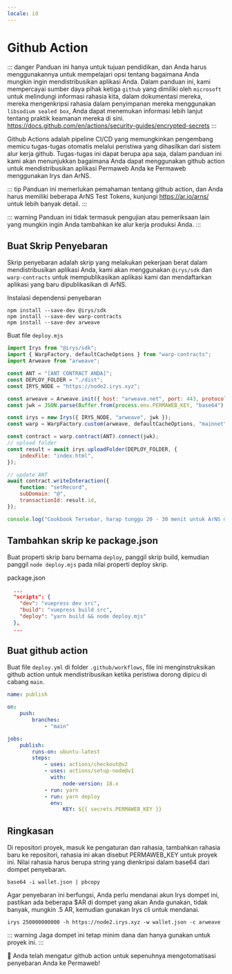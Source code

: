 ```yaml
---
locale: id
---
```


# Github Action

::: danger
Panduan ini hanya untuk tujuan pendidikan, dan Anda harus menggunakannya untuk mempelajari opsi tentang bagaimana Anda mungkin ingin mendistribusikan aplikasi Anda. Dalam panduan ini, kami mempercayai sumber daya pihak ketiga `github` yang dimiliki oleh `microsoft` untuk melindungi informasi rahasia kita, dalam dokumentasi mereka, mereka mengenkripsi rahasia dalam penyimpanan mereka menggunakan `libsodium sealed box`, Anda dapat menemukan informasi lebih lanjut tentang praktik keamanan mereka di sini. https://docs.github.com/en/actions/security-guides/encrypted-secrets
:::

Github Actions adalah pipeline CI/CD yang memungkinkan pengembang memicu tugas-tugas otomatis melalui peristiwa yang dihasilkan dari sistem alur kerja github. Tugas-tugas ini dapat berupa apa saja, dalam panduan ini kami akan menunjukkan bagaimana Anda dapat menggunakan github action untuk mendistribusikan aplikasi Permaweb Anda ke Permaweb menggunakan Irys dan ArNS.

::: tip
Panduan ini memerlukan pemahaman tentang github action, dan Anda harus memiliki beberapa ArNS Test Tokens, kunjungi https://ar.io/arns/ untuk lebih banyak detail.
:::

::: warning
Panduan ini tidak termasuk pengujian atau pemeriksaan lain yang mungkin ingin Anda tambahkan ke alur kerja produksi Anda.
:::

## Buat Skrip Penyebaran

Skrip penyebaran adalah skrip yang melakukan pekerjaan berat dalam mendistribusikan aplikasi Anda, kami akan menggunakan `@irys/sdk` dan `warp-contracts` untuk mempublikasikan aplikasi kami dan mendaftarkan aplikasi yang baru dipublikasikan di ArNS.

Instalasi dependensi penyebaran

```console
npm install --save-dev @irys/sdk
npm install --save-dev warp-contracts
npm install --save-dev arweave
```

Buat file `deploy.mjs`

```js
import Irys from "@irys/sdk";
import { WarpFactory, defaultCacheOptions } from "warp-contracts";
import Arweave from "arweave";

const ANT = "[ANT CONTRACT ANDA]";
const DEPLOY_FOLDER = "./dist";
const IRYS_NODE = "https://node2.irys.xyz";

const arweave = Arweave.init({ host: "arweave.net", port: 443, protocol: "https" });
const jwk = JSON.parse(Buffer.from(process.env.PERMAWEB_KEY, "base64").toString("utf-8"));

const irys = new Irys({ IRYS_NODE, "arweave", jwk });
const warp = WarpFactory.custom(arweave, defaultCacheOptions, "mainnet").useArweaveGateway().build();

const contract = warp.contract(ANT).connect(jwk);
// upload folder
const result = await irys.uploadFolder(DEPLOY_FOLDER, {
	indexFile: "index.html",
});

// update ANT
await contract.writeInteraction({
	function: "setRecord",
	subDomain: "@",
	transactionId: result.id,
});

console.log("Cookbook Tersebar, harap tunggu 20 - 30 menit untuk ArNS memperbarui!");
```

## Tambahkan skrip ke package.json

Buat properti skrip baru bernama `deploy`, panggil skrip build, kemudian panggil `node deploy.mjs` pada nilai properti deploy skrip.

package.json

```json
  ...
  "scripts": {
    "dev": "vuepress dev src",
    "build": "vuepress build src",
    "deploy": "yarn build && node deploy.mjs"
  },
  ...
```

## Buat github action

Buat file `deploy.yml` di folder `.github/workflows`, file ini menginstruksikan github action untuk mendistribusikan ketika peristiwa dorong dipicu di cabang `main`.

```yml
name: publish

on:
    push:
        branches:
            - "main"

jobs:
    publish:
        runs-on: ubuntu-latest
        steps:
            - uses: actions/checkout@v2
            - uses: actions/setup-node@v1
              with:
                  node-version: 18.x
            - run: yarn
            - run: yarn deploy
              env:
                  KEY: ${{ secrets.PERMAWEB_KEY }}
```

## Ringkasan

Di repositori proyek, masuk ke pengaturan dan rahasia, tambahkan rahasia baru ke repositori, rahasia ini akan disebut PERMAWEB_KEY untuk proyek ini. Nilai rahasia harus berupa string yang dienkripsi dalam base64 dari dompet penyebaran.

```console
base64 -i wallet.json | pbcopy
```

Agar penyebaran ini berfungsi, Anda perlu mendanai akun Irys dompet ini, pastikan ada beberapa $AR di dompet yang akan Anda gunakan, tidak banyak, mungkin .5 AR, kemudian gunakan Irys cli untuk mendanai.

```console
irys 250000000000 -h https://node2.irys.xyz -w wallet.json -c arweave
```

::: warning
Jaga dompet ini tetap minim dana dan hanya gunakan untuk proyek ini.
:::

:tada: Anda telah mengatur github action untuk sepenuhnya mengotomatisasi penyebaran Anda ke Permaweb!

